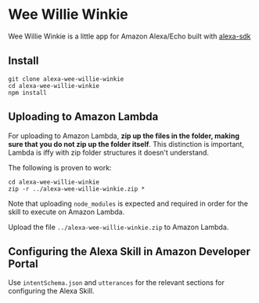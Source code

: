 Wee Willie Winkie
=================

Wee Willie Winkie is a little app for Amazon Alexa/Echo built with [alexa-sdk](https://github.com/alexa/alexa-skills-kit-sdk-for-nodejs)

Install
---
    git clone alexa-wee-willie-winkie
    cd alexa-wee-willie-winkie
    npm install

Uploading to Amazon Lambda
---
For uploading to Amazon Lambda, **zip up the files in the folder, making sure that you do not zip up the folder itself**. This distinction is important, Lambda is iffy with zip folder structures it doesn't understand.

The following is proven to work:

    cd alexa-wee-willie-winkie
    zip -r ../alexa-wee-willie-winkie.zip *

Note that uploading `node_modules` is expected and required in order for the skill to execute on Amazon Lambda.

Upload the file `../alexa-wee-willie-winkie.zip` to Amazon Lambda.

Configuring the Alexa Skill in Amazon Developer Portal
---
Use `intentSchema.json` and `utterances` for the relevant sections for configuring the Alexa Skill.